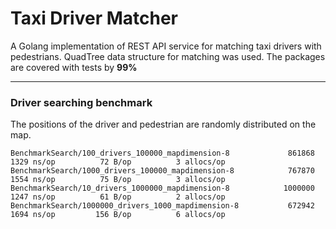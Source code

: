 # Taxi Driver Matcher
 
A Golang implementation of REST API service for matching taxi drivers with pedestrians. QuadTree data structure for matching was used. The packages are covered with tests by **99%**

-------------------

### Driver searching benchmark
The positions of the driver and pedestrian are randomly distributed on the map.

```
BenchmarkSearch/100_drivers_100000_mapdimension-8         	  861868	      1329 ns/op	      72 B/op	       3 allocs/op
BenchmarkSearch/1000_drivers_100000_mapdimension-8        	  767870	      1554 ns/op	      75 B/op	       3 allocs/op
BenchmarkSearch/10_drivers_1000000_mapdimension-8         	 1000000	      1247 ns/op	      61 B/op	       2 allocs/op
BenchmarkSearch/1000000_drivers_1000_mapdimension-8       	  672942	      1694 ns/op	     156 B/op	       6 allocs/op
```